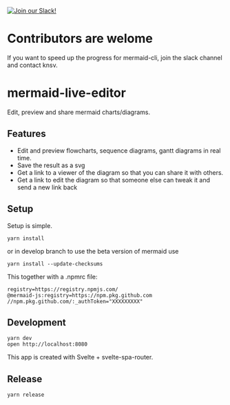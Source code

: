 [![Join our Slack!](https://img.shields.io/static/v1?message=join%20chat&color=9cf&logo=slack&label=slack)](https://join.slack.com/t/mermaid-talk/shared_invite/enQtNzc4NDIyNzk4OTAyLWVhYjQxOTI2OTg4YmE1ZmJkY2Y4MTU3ODliYmIwOTY3NDJlYjA0YjIyZTdkMDMyZTUwOGI0NjEzYmEwODcwOTE)

# Contributors are welome

If you want to speed up the progress for mermaid-cli, join the slack channel and contact knsv.

# mermaid-live-editor

Edit, preview and share mermaid charts/diagrams.


## Features

- Edit and preview flowcharts, sequence diagrams, gantt diagrams in real time.
- Save the result as a svg
- Get a link to a viewer of the diagram so that you can share it with others.
- Get a link to edit the diagram so that someone else can tweak it and send a new link back


## Setup

Setup is simple.

```
yarn install
```
or in develop branch to use the beta version of mermaid use
```
yarn install --update-checksums
```

This together with a .npmrc file:
```
registry=https://registry.npmjs.com/
@mermaid-js:registry=https://npm.pkg.github.com
//npm.pkg.github.com/:_authToken="XXXXXXXXX"

```


## Development

```
yarn dev
open http://localhost:8080
```

This app is created with Svelte + svelte-spa-router.


## Release

```
yarn release
```
